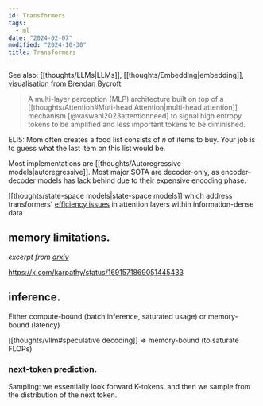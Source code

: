 ```yaml
---
id: Transformers
tags:
  - ml
date: "2024-02-07"
modified: "2024-10-30"
title: Transformers
---
```


See also: [[thoughts/LLMs|LLMs]], [[thoughts/Embedding|embedding]], [visualisation from Brendan Bycroft](https://bbycroft.net/llm)

> A multi-layer perception (MLP) architecture built on top of a [[thoughts/Attention#Muti-head Attention|multi-head attention]] mechanism [@vaswani2023attentionneed] to signal high entropy tokens to be amplified and less important tokens to be diminished.

ELI5: Mom often creates a food list consists of $n$ of items to buy. Your job is to guess what the last item on this list would be.

Most implementations are [[thoughts/Autoregressive models|autoregressive]]. Most major SOTA are decoder-only, as encoder-decoder models has lack behind due to their expensive encoding phase.

[[thoughts/state-space models|state-space models]] which address transformers' [efficiency issues](https://arxiv.org/pdf/2009.06732) in attention layers within information-dense data

## memory limitations.

_excerpt from [arxiv](https://arxiv.org/html/2403.14123)_

https://x.com/karpathy/status/1691571869051445433

## inference.

Either compute-bound (batch inference, saturated usage) or memory-bound (latency)

[[thoughts/vllm#speculative decoding]] => memory-bound (to saturate FLOPs)

### next-token prediction.

Sampling: we essentially look forward K-tokens, and then we sample from the distribution of the next token.
